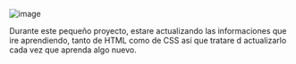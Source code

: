 ![image](https://github.com/JoRicardo777/workshop/assets/148823859/f016b43a-6453-46d9-8d89-9da530943add)

Durante este pequeño proyecto, estare actualizando las informaciones que ire aprendiendo, tanto de HTML como de CSS así que tratare d actualizarlo cada vez que aprenda algo nuevo.

